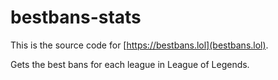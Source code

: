 # bestbans-stats

This is the source code for [https://bestbans.lol](bestbans.lol).

Gets the best bans for each league in League of Legends.
